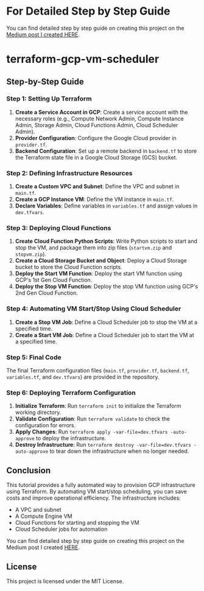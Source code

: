 # For Detailed Step by Step Guide
You can find detailed step by step guide on creating this project on the [Medium post I created HERE](https://link.medium.com/vNRrOaJiRQb).

# terraform-gcp-vm-scheduler

## Step-by-Step Guide

### Step 1: Setting Up Terraform

1. **Create a Service Account in GCP**: Create a service account with the necessary roles (e.g., Compute Network Admin, Compute Instance Admin, Storage Admin, Cloud Functions Admin, Cloud Scheduler Admin).
2. **Provider Configuration**: Configure the Google Cloud provider in `provider.tf`.
3. **Backend Configuration**: Set up a remote backend in `backend.tf` to store the Terraform state file in a Google Cloud Storage (GCS) bucket.

### Step 2: Defining Infrastructure Resources

1. **Create a Custom VPC and Subnet**: Define the VPC and subnet in `main.tf`.
2. **Create a GCP Instance VM**: Define the VM instance in `main.tf`.
3. **Declare Variables**: Define variables in `variables.tf` and assign values in `dev.tfvars`.

### Step 3: Deploying Cloud Functions

1. **Create Cloud Function Python Scripts**: Write Python scripts to start and stop the VM, and package them into zip files (`startvm.zip` and `stopvm.zip`).
2. **Create a Cloud Storage Bucket and Object**: Deploy a Cloud Storage bucket to store the Cloud Function scripts.
3. **Deploy the Start VM Function**: Deploy the start VM function using GCP's 1st Gen Cloud Function.
4. **Deploy the Stop VM Function**: Deploy the stop VM function using GCP's 2nd Gen Cloud Function.

### Step 4: Automating VM Start/Stop Using Cloud Scheduler

1. **Create a Stop VM Job**: Define a Cloud Scheduler job to stop the VM at a specified time.
2. **Create a Start VM Job**: Define a Cloud Scheduler job to start the VM at a specified time.

### Step 5: Final Code

The final Terraform configuration files (`main.tf`, `provider.tf`, `backend.tf`, `variables.tf`, and `dev.tfvars`) are provided in the repository.

### Step 6: Deploying Terraform Configuration

1. **Initialize Terraform**: Run `terraform init` to initialize the Terraform working directory.
2. **Validate Configuration**: Run `terraform validate` to check the configuration for errors.
3. **Apply Changes**: Run `terraform apply -var-file=dev.tfvars -auto-approve` to deploy the infrastructure.
4. **Destroy Infrastructure**: Run `terraform destroy -var-file=dev.tfvars -auto-approve` to tear down the infrastructure when no longer needed.

## Conclusion

This tutorial provides a fully automated way to provision GCP infrastructure using Terraform. By automating VM start/stop scheduling, you can save costs and improve operational efficiency. The infrastructure includes:

- A VPC and subnet
- A Compute Engine VM
- Cloud Functions for starting and stopping the VM
- Cloud Scheduler jobs for automation

You can find detailed step by step guide on creating this project on the Medium post I created [HERE](https://techandapps.com).

## License

This project is licensed under the MIT License.
